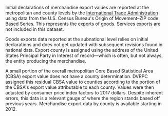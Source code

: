 Initial declarations of merchandise export values are reported at the metropolitan and county levels by the [International Trade Administration](https://legacy.trade.gov/mas/ian/metroreport/tg_ian_002825.asp) using data from the U.S. Census Bureau's Origin of Movement–ZIP code Based Series. This represents the exports of goods. Services exports are not included in this dataset.

Goods exports data reported at the subnational level relies on initial declarations and does not get updated with subsequent revisions found in national data. Export county is assigned using the address of the United States Principal Party in Interest of record—which is often, but not always, the entity producing the merchandise.

A small portion of the overall metropolitan Core Based Statistical Area (CBSA) export value does not have a county determination. DVRPC assigned this residual CBSA value to counties according to the portion of the CBSA's export value attributable to each county. Values were then adjusted by consumer price index factors to 2017 dollars. Despite inherent errors, this data is a relevant gauge of where the region stands based off previous years. Merchandise export data by county is available starting in 2012.